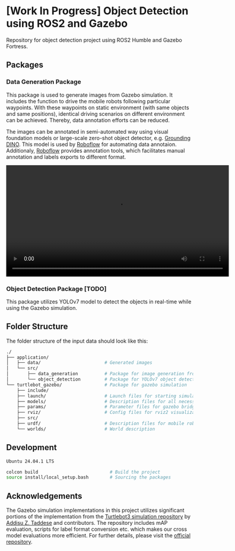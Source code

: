 # [Work In Progress] Object Detection using ROS2 and Gazebo

Repository for object detection project using ROS2 Humble and Gazebo Fortress.

## Packages
### Data Generation Package
This package is used to generate images from Gazebo simulation. It includes the function to drive the mobile robots following particular waypoints. With these waypoints on static environment (with same objects and same positions), identical driving scenarios on different environment can be achieved. Thereby, data annotation efforts can be reduced. 

The images can be annotated in semi-automated way using visual foundation models or large-scale zero-shot object detector, e.g. [Grounding DINO](https://github.com/IDEA-Research/GroundingDINO). This model is used by [Roboflow](https://roboflow.com/annotate) for automating data annotaion. Additionaly, [Roboflow](https://roboflow.com/annotate) provides annotation tools, which facilitates manual annotation and labels exports to different format.

<video width="600" controls>
  <source src="assets/video/gazebosim_drive.mp4" type="video/mp4">
  Your browser does not support the video tag.
</video>

### Object Detection Package [TODO]
This package utilizes YOLOv7 model to detect the objects in real-time while using the Gazebo simulation.

## Folder Structure

The folder structure of the input data should look like this:

``` bash
./
├── application/          
│   ├── data/                        # Generated images 
│   └── src/
│       ├── data_generation          # Package for image generation from gazebo
│       └── object_detection         # Package for YOLOv7 object detector
└── turtlebot_gazebo/                # Package for gazebo simulation
    ├── include/ 
    ├── launch/                      # Launch files for starting simulation
    ├── models/                      # Description files for all necessary models
    ├── params/                      # Parameter files for gazebo bridge etc.
    ├── rviz/                        # Config files for rviz2 visualization
    ├── src/                         
    ├── urdf/                        # Description files for mobile robots
    └── worlds/                      # World description
```

## Development

``` bash
Ubuntu 24.04.1 LTS

colcon build                           # Build the project
source install/local_setup.bash        # Sourcing the packages
```

## Acknowledgements

The Gazebo simulation implementations in this project utilizes significant portions of the implementation from the [Turtlebot3 simulation repository](https://github.com/azeey/turtlebot3_simulations/tree/new_gazebo) by [Addisu Z. Taddese](https://github.com/azeey) and contributors. 
The repository includes mAP evaluation, scripts for label format conversion etc. which makes our cross model evaluations more efficient. For further details, please visit the [official repository](https://github.com/azeey/turtlebot3_simulations/tree/new_gazebo).
